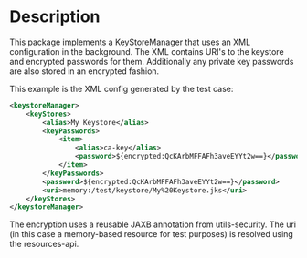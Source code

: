 # Description

This package implements a KeyStoreManager that uses an XML configuration in the background.
The XML contains URI's to the keystore and encrypted passwords for them.
Additionally any private key passwords are also stored in an encrypted fashion.

This example is the XML config generated by the test case:

```xml
<keystoreManager>
	<keyStores>
		<alias>My Keystore</alias>
		<keyPasswords>
			<item>
				<alias>ca-key</alias>
				<password>${encrypted:QcKArbMFFAFh3aveEYYt2w==}</password>
			</item>
		</keyPasswords>
		<password>${encrypted:QcKArbMFFAFh3aveEYYt2w==}</password>
		<uri>memory:/test/keystore/My%20Keystore.jks</uri>
	</keyStores>
</keystoreManager>
```

The encryption uses a reusable JAXB annotation from utils-security.
The uri (in this case a memory-based resource for test purposes) is resolved using the resources-api.